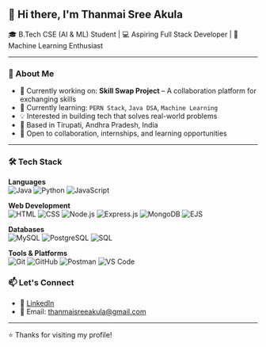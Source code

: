 ## 👋 Hi there, I'm Thanmai Sree Akula

🎓 B.Tech CSE (AI & ML) Student | 💻 Aspiring Full Stack Developer | 🤖 Machine Learning Enthusiast

---

### 🚀 About Me

- 🔭 Currently working on: **Skill Swap Project** – A collaboration platform for exchanging skills  
- 🌱 Currently learning: `PERN Stack`, `Java DSA`, `Machine Learning`  
- 💡 Interested in building tech that solves real-world problems  
- 📌 Based in Tirupati, Andhra Pradesh, India  
- 🤝 Open to collaboration, internships, and learning opportunities  

---

### 🛠️ Tech Stack

**Languages**  
![Java](https://img.shields.io/badge/Java-007396?style=for-the-badge&logo=java&logoColor=white)
![Python](https://img.shields.io/badge/Python-3776AB?style=for-the-badge&logo=python&logoColor=white)
![JavaScript](https://img.shields.io/badge/JavaScript-F7DF1E?style=for-the-badge&logo=javascript&logoColor=black)

**Web Development**  
![HTML](https://img.shields.io/badge/HTML5-E34F26?style=for-the-badge&logo=html5&logoColor=white)
![CSS](https://img.shields.io/badge/CSS3-1572B6?style=for-the-badge&logo=css3&logoColor=white)
![Node.js](https://img.shields.io/badge/Node.js-339933?style=for-the-badge&logo=nodedotjs&logoColor=white)
![Express.js](https://img.shields.io/badge/Express.js-000000?style=for-the-badge&logo=express&logoColor=white)
![MongoDB](https://img.shields.io/badge/MongoDB-47A248?style=for-the-badge&logo=mongodb&logoColor=white)
![EJS](https://img.shields.io/badge/EJS-000?style=for-the-badge&logo=ejs&logoColor=white)

**Databases**  
![MySQL](https://img.shields.io/badge/MySQL-005C84?style=for-the-badge&logo=mysql&logoColor=white)
![PostgreSQL](https://img.shields.io/badge/PostgreSQL-336791?style=for-the-badge&logo=postgresql&logoColor=white)
![SQL](https://img.shields.io/badge/SQL-CC2927?style=for-the-badge&logo=sqlite&logoColor=white)

**Tools & Platforms**  
![Git](https://img.shields.io/badge/Git-F05032?style=for-the-badge&logo=git&logoColor=white)
![GitHub](https://img.shields.io/badge/GitHub-181717?style=for-the-badge&logo=github&logoColor=white)
![Postman](https://img.shields.io/badge/Postman-FF6C37?style=for-the-badge&logo=postman&logoColor=white)
![VS Code](https://img.shields.io/badge/VS%20Code-007ACC?style=for-the-badge&logo=visual-studio-code&logoColor=white)
  


### 📫 Let's Connect

- 💼 [LinkedIn](https://www.linkedin.com/in/thanmaisreeakula/)  
- 📧 Email: thanmaisreeakula@gmail.com  

---

⭐️ Thanks for visiting my profile!

